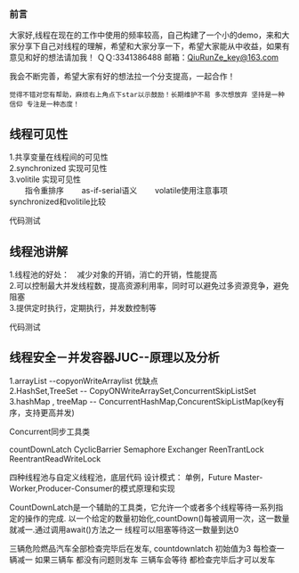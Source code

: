 ### 前言
大家好,线程在现在的工作中使用的频率较高，自己构建了一个小的demo，来和大家分享下自己对线程的理解，希望和大家分享一下，希望大家能从中收益，如果有意见和好的想法请加我！
 ＱＱ:3341386488
 邮箱：QiuRunZe_key@163.com

我会不断完善，希望大家有好的想法拉一个分支提高，一起合作！


    觉得不错对您有帮助，麻烦右上角点下star以示鼓励！长期维护不易 多次想放弃 坚持是一种信仰 专注是一种态度！


## 线程可见性

1.共享变量在线程间的可见性<br>
2.synchronized 实现可见性<br>
3.volitile 实现可见性<br>
　　指令重排序
　　as-if-serial语义
　　volatile使用注意事项<br>
synchronized和volitile比较<br>

代码测试

## 线程池讲解

1.线程池的好处：　减少对象的开销，消亡的开销，性能提高<br>
2.可以控制最大并发线程数，提高资源利用率，同时可以避免过多资源竞争，避免阻塞<br>
3.提供定时执行，定期执行，并发数控制等<br>

代码测试

## 线程安全－并发容器JUC--原理以及分析

1.arrayList --copyonWriteArraylist 优缺点<br>
2.HashSet,TreeSet -- CopyONWriteArraySet,ConcurrentSkipListSet<br>
3.hashMap , treeMap -- ConcurrentHashMap,ConcurentSkipListMap(key有序，支持更高并发)<br>

Concurrent同步工具类 

countDownLatch
CyclicBarrier
Semaphore
Exchanger
ReenTrantLock
ReentrantReadWriteLock

四种线程池与自定义线程池，底层代码
设计模式： 单例，Future Master-Worker,Producer-Consumer的模式原理和实现

CountDownLatch是一个辅助的工具类，它允许一个或者多个线程等待一系列指定的操作的完成.
以一个给定的数量初始化,countDown()每被调用一次，这一数量就减一.通过调用await()方法之一
线程可以阻塞等待这一数量到达0

三辆危险燃品汽车全部检查完毕后在发车, countdownlatch 初始值为3 每检查一辆减一 如果三辆车
都没有问题则发车  三辆车会等待 都检查完毕后才可以发车









 
